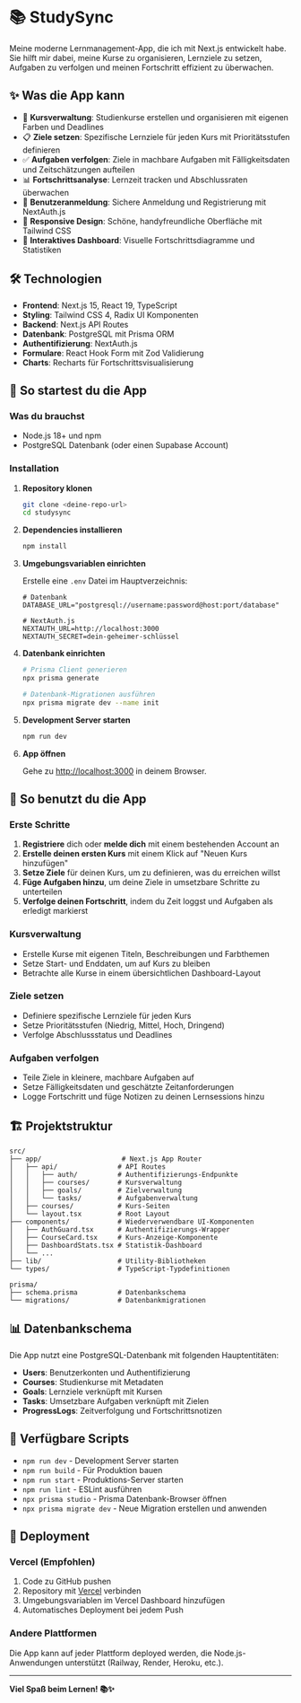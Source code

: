 # 📚 StudySync

Meine moderne Lernmanagement-App, die ich mit Next.js entwickelt habe. Sie hilft mir dabei, meine Kurse zu organisieren, Lernziele zu setzen, Aufgaben zu verfolgen und meinen Fortschritt effizient zu überwachen.

## ✨ Was die App kann

- 🎯 **Kursverwaltung**: Studienkurse erstellen und organisieren mit eigenen Farben und Deadlines
- 📋 **Ziele setzen**: Spezifische Lernziele für jeden Kurs mit Prioritätsstufen definieren
- ✅ **Aufgaben verfolgen**: Ziele in machbare Aufgaben mit Fälligkeitsdaten und Zeitschätzungen aufteilen
- 📊 **Fortschrittsanalyse**: Lernzeit tracken und Abschlussraten überwachen
- 🔐 **Benutzeranmeldung**: Sichere Anmeldung und Registrierung mit NextAuth.js
- 📱 **Responsive Design**: Schöne, handyfreundliche Oberfläche mit Tailwind CSS
- 🎨 **Interaktives Dashboard**: Visuelle Fortschrittsdiagramme und Statistiken

## 🛠️ Technologien

- **Frontend**: Next.js 15, React 19, TypeScript
- **Styling**: Tailwind CSS 4, Radix UI Komponenten
- **Backend**: Next.js API Routes
- **Datenbank**: PostgreSQL mit Prisma ORM
- **Authentifizierung**: NextAuth.js
- **Formulare**: React Hook Form mit Zod Validierung
- **Charts**: Recharts für Fortschrittsvisualisierung

## 🚀 So startest du die App

### Was du brauchst

- Node.js 18+ und npm
- PostgreSQL Datenbank (oder einen Supabase Account)

### Installation

1. **Repository klonen**
   ```bash
   git clone <deine-repo-url>
   cd studysync
   ```

2. **Dependencies installieren**
   ```bash
   npm install
   ```

3. **Umgebungsvariablen einrichten**
   
   Erstelle eine `.env` Datei im Hauptverzeichnis:
   ```env
   # Datenbank
   DATABASE_URL="postgresql://username:password@host:port/database"
   
   # NextAuth.js
   NEXTAUTH_URL=http://localhost:3000
   NEXTAUTH_SECRET=dein-geheimer-schlüssel
   ```

4. **Datenbank einrichten**
   ```bash
   # Prisma Client generieren
   npx prisma generate
   
   # Datenbank-Migrationen ausführen
   npx prisma migrate dev --name init
   ```

5. **Development Server starten**
   ```bash
   npm run dev
   ```

6. **App öffnen**
   
   Gehe zu [http://localhost:3000](http://localhost:3000) in deinem Browser.

## 📖 So benutzt du die App

### Erste Schritte
1. **Registriere** dich oder **melde dich** mit einem bestehenden Account an
2. **Erstelle deinen ersten Kurs** mit einem Klick auf "Neuen Kurs hinzufügen"
3. **Setze Ziele** für deinen Kurs, um zu definieren, was du erreichen willst
4. **Füge Aufgaben hinzu**, um deine Ziele in umsetzbare Schritte zu unterteilen
5. **Verfolge deinen Fortschritt**, indem du Zeit loggst und Aufgaben als erledigt markierst

### Kursverwaltung
- Erstelle Kurse mit eigenen Titeln, Beschreibungen und Farbthemen
- Setze Start- und Enddaten, um auf Kurs zu bleiben
- Betrachte alle Kurse in einem übersichtlichen Dashboard-Layout

### Ziele setzen
- Definiere spezifische Lernziele für jeden Kurs
- Setze Prioritätsstufen (Niedrig, Mittel, Hoch, Dringend)
- Verfolge Abschlussstatus und Deadlines

### Aufgaben verfolgen
- Teile Ziele in kleinere, machbare Aufgaben auf
- Setze Fälligkeitsdaten und geschätzte Zeitanforderungen
- Logge Fortschritt und füge Notizen zu deinen Lernsessions hinzu

## 🏗️ Projektstruktur

```
src/
├── app/                    # Next.js App Router
│   ├── api/               # API Routes
│   │   ├── auth/          # Authentifizierungs-Endpunkte
│   │   ├── courses/       # Kursverwaltung
│   │   ├── goals/         # Zielverwaltung
│   │   └── tasks/         # Aufgabenverwaltung
│   ├── courses/           # Kurs-Seiten
│   └── layout.tsx         # Root Layout
├── components/            # Wiederverwendbare UI-Komponenten
│   ├── AuthGuard.tsx      # Authentifizierungs-Wrapper
│   ├── CourseCard.tsx     # Kurs-Anzeige-Komponente
│   ├── DashboardStats.tsx # Statistik-Dashboard
│   └── ...
├── lib/                   # Utility-Bibliotheken
└── types/                 # TypeScript-Typdefinitionen

prisma/
├── schema.prisma          # Datenbankschema
└── migrations/            # Datenbankmigrationen
```

## 📊 Datenbankschema

Die App nutzt eine PostgreSQL-Datenbank mit folgenden Hauptentitäten:

- **Users**: Benutzerkonten und Authentifizierung
- **Courses**: Studienkurse mit Metadaten
- **Goals**: Lernziele verknüpft mit Kursen
- **Tasks**: Umsetzbare Aufgaben verknüpft mit Zielen
- **ProgressLogs**: Zeitverfolgung und Fortschrittsnotizen

## 🔧 Verfügbare Scripts

- `npm run dev` - Development Server starten
- `npm run build` - Für Produktion bauen
- `npm run start` - Produktions-Server starten
- `npm run lint` - ESLint ausführen
- `npx prisma studio` - Prisma Datenbank-Browser öffnen
- `npx prisma migrate dev` - Neue Migration erstellen und anwenden

## 🚀 Deployment

### Vercel (Empfohlen)
1. Code zu GitHub pushen
2. Repository mit [Vercel](https://vercel.com) verbinden
3. Umgebungsvariablen im Vercel Dashboard hinzufügen
4. Automatisches Deployment bei jedem Push

### Andere Plattformen
Die App kann auf jeder Plattform deployed werden, die Node.js-Anwendungen unterstützt (Railway, Render, Heroku, etc.).

---

**Viel Spaß beim Lernen! 📚✨**
